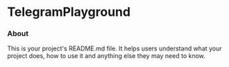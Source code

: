 TelegramPlayground
==================

### About

This is your project's README.md file. It helps users understand what your
project does, how to use it and anything else they may need to know.